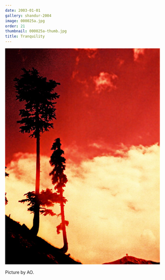 ```yaml
---
date: 2003-01-01
gallery: shandur-2004
image: 000025a.jpg
order: 21
thumbnail: 000025a-thumb.jpg
title: Tranquility
---
```


![Tranquility](./000025a.jpg)

Picture by AO.